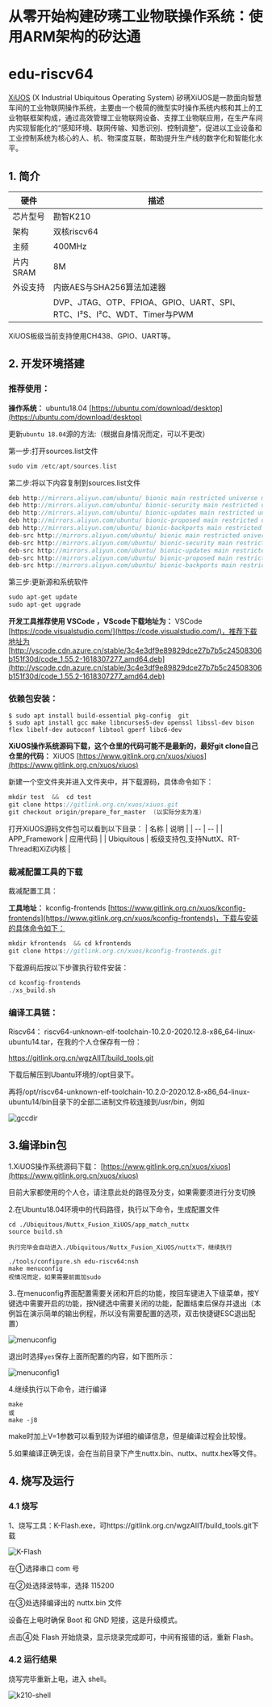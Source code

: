 # 从零开始构建矽璓工业物联操作系统：使用ARM架构的矽达通

# edu-riscv64

[XiUOS](http://xuos.io/) (X Industrial Ubiquitous Operating System) 矽璓XiUOS是一款面向智慧车间的工业物联网操作系统，主要由一个极简的微型实时操作系统内核和其上的工业物联框架构成，通过高效管理工业物联网设备、支撑工业物联应用，在生产车间内实现智能化的“感知环境、联网传输、知悉识别、控制调整”，促进以工业设备和工业控制系统为核心的人、机、物深度互联，帮助提升生产线的数字化和智能化水平。

## 1. 简介

| 硬件 | 描述 |
| -- | -- |
|芯片型号| 勘智K210 |
|架构| 双核riscv64 |
|主频| 400MHz                                                       |
|片内SRAM| 8M |
|外设支持| 内嵌AES与SHA256算法加速器 |
|| DVP、JTAG、OTP、FPIOA、GPIO、UART、SPI、RTC、I²S、I²C、WDT、Timer与PWM |

XiUOS板级当前支持使用CH438、GPIO、UART等。

## 2. 开发环境搭建

### 推荐使用：

**操作系统：** ubuntu18.04 [https://ubuntu.com/download/desktop](https://ubuntu.com/download/desktop)

更新`ubuntu 18.04`源的方法:（根据自身情况而定，可以不更改）

第一步:打开sources.list文件

```c
sudo vim /etc/apt/sources.list
```

第二步:将以下内容复制到sources.list文件

```c
deb http://mirrors.aliyun.com/ubuntu/ bionic main restricted universe multiverse
deb http://mirrors.aliyun.com/ubuntu/ bionic-security main restricted universe multiverse
deb http://mirrors.aliyun.com/ubuntu/ bionic-updates main restricted universe multiverse
deb http://mirrors.aliyun.com/ubuntu/ bionic-proposed main restricted universe multiverse
deb http://mirrors.aliyun.com/ubuntu/ bionic-backports main restricted universe multiverse
deb-src http://mirrors.aliyun.com/ubuntu/ bionic main restricted universe multiverse
deb-src http://mirrors.aliyun.com/ubuntu/ bionic-security main restricted universe multiverse
deb-src http://mirrors.aliyun.com/ubuntu/ bionic-updates main restricted universe multiverse
deb-src http://mirrors.aliyun.com/ubuntu/ bionic-proposed main restricted universe multiverse
deb-src http://mirrors.aliyun.com/ubuntu/ bionic-backports main restricted universe multiverse
```

第三步:更新源和系统软件

```c
sudo apt-get update
sudo apt-get upgrade
```

**开发工具推荐使用 VSCode   ，VScode下载地址为：** VSCode  [https://code.visualstudio.com/](https://code.visualstudio.com/)，推荐下载地址为 [http://vscode.cdn.azure.cn/stable/3c4e3df9e89829dce27b7b5c24508306b151f30d/code_1.55.2-1618307277_amd64.deb](http://vscode.cdn.azure.cn/stable/3c4e3df9e89829dce27b7b5c24508306b151f30d/code_1.55.2-1618307277_amd64.deb)

### 依赖包安装：

```
$ sudo apt install build-essential pkg-config  git
$ sudo apt install gcc make libncurses5-dev openssl libssl-dev bison flex libelf-dev autoconf libtool gperf libc6-dev
```

**XiUOS操作系统源码下载，这个仓里的代码可能不是最新的，最好git clone自己仓里的代码：** XiUOS [https://www.gitlink.org.cn/xuos/xiuos](https://www.gitlink.org.cn/xuos/xiuos)

新建一个空文件夹并进入文件夹中，并下载源码，具体命令如下：

```c
mkdir test  &&  cd test
git clone https://gitlink.org.cn/xuos/xiuos.git
git checkout origin/prepare_for_master  (以实际分支为准)
```

打开XiUOS源码文件包可以看到以下目录：
| 名称 | 说明 |
| -- | -- |
| APP_Framework | 应用代码 |
| Ubiquitous | 板级支持包,支持NuttX、RT-Thread和XiZi内核 |


### 裁减配置工具的下载

裁减配置工具：

**工具地址：** kconfig-frontends [https://www.gitlink.org.cn/xuos/kconfig-frontends](https://www.gitlink.org.cn/xuos/kconfig-frontends)，下载与安装的具体命令如下：

```c
mkdir kfrontends  && cd kfrontends
git clone https://gitlink.org.cn/xuos/kconfig-frontends.git
```

下载源码后按以下步骤执行软件安装：

```c
cd kconfig-frontends
./xs_build.sh
```

### 编译工具链：

Riscv64： riscv64-unknown-elf-toolchain-10.2.0-2020.12.8-x86_64-linux-ubuntu14.tar，在我的个人仓保存有一份：

https://gitlink.org.cn/wgzAIIT/build_tools.git

下载后解压到Ubantu环境的/opt目录下。

再将/opt/riscv64-unknown-elf-toolchain-10.2.0-2020.12.8-x86_64-linux-ubuntu14/bin目录下的全部二进制文件软连接到/usr/bin，例如

![gccdir](img/gccdir.jpg)



## 3.编译bin包

1.XiUOS操作系统源码下载： [https://www.gitlink.org.cn/xuos/xiuos](https://www.gitlink.org.cn/xuos/xiuos)

   目前大家都使用的个人仓，请注意此处的路径及分支，如果需要须进行分支切换

2.在Ubuntu18.04环境中的代码路径，执行以下命令，生成配置文件

```shell
cd ./Ubiquitous/Nuttx_Fusion_XiUOS/app_match_nuttx
source build.sh

执行完毕会自动进入./Ubiquitous/Nuttx_Fusion_XiUOS/nuttx下，继续执行

./tools/configure.sh edu-riscv64:nsh
make menuconfig
视情况而定，如果需要前面加sudo
```

3..在menuconfig界面配置需要关闭和开启的功能，按回车键进入下级菜单，按Y键选中需要开启的功能，按N键选中需要关闭的功能，配置结束后保存并退出（本例旨在演示简单的输出例程，所以没有需要配置的选项，双击快捷键ESC退出配置）

![menuconfig](./img/menuconfig.png)

退出时选择`yes`保存上面所配置的内容，如下图所示：

![menuconfig1](./img/menuconfigexit.png)

4.继续执行以下命令，进行编译

```shell
make
或
make -j8
```

make时加上V=1参数可以看到较为详细的编译信息，但是编译过程会比较慢。

5.如果编译正确无误，会在当前目录下产生nuttx.bin、nuttx、nuttx.hex等文件。

## 4. 烧写及运行

### 4.1 烧写
1、烧写工具：K-Flash.exe，可https://gitlink.org.cn/wgzAIIT/build_tools.git下载

![K-Flash](img/K-Flash.jpg)

在①选择串口 com 号

在②处选择波特率，选择 115200

在③处选择编译出的 nuttx.bin 文件

设备在上电时确保 Boot 和 GND 短接，这是升级模式。

点击④处 Flash 开始烧录，显示烧录完成即可，中间有报错的话，重新 Flash。

### 4.2 运行结果

烧写完毕重新上电，进入 shell。

![k210-shell](img/k210-shell.jpg)
